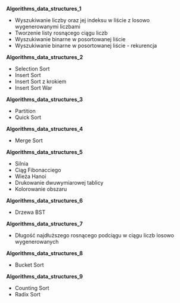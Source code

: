 
<b>Algorithms_data_structures_1</b>
* Wyszukiwanie liczby oraz jej indeksu w liście z losowo wygenerowanymi liczbami
* Tworzenie listy rosnącego ciągu liczb
* Wyszukiwanie binarne w posortowanej liście
* Wyszukiwanie binarne w posortowanej liście - rekurencja

<b>Algorithms_data_structures_2</b>
* Selection Sort
* Insert Sort
* Insert Sort z krokiem
* Insert Sort War

<b>Algorithms_data_structures_3</b>
* Partition
* Quick Sort

<b>Algorithms_data_structures_4</b>
* Merge Sort 

<b>Algorithms_data_structures_5</b>
* Silnia
* Ciąg Fibonacciego
* Wieża Hanoi
* Drukowanie dwuwymiarowej tablicy
* Kolorowanie obszaru

<b>Algorithms_data_structures_6</b> 
* Drzewa BST 

<b>Algorithms_data_structures_7</b>
* Długość najdłuższego rosnącego podciągu w ciągu liczb losowo wygenerowanych

<b>Algorithms_data_structures_8</b>
* Bucket Sort

<b>Algorithms_data_structures_9</b>
* Counting Sort
* Radix Sort

